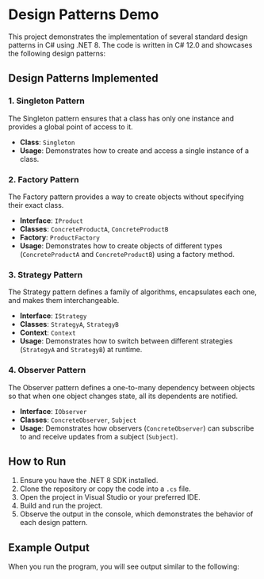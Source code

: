 # Design Patterns Demo

This project demonstrates the implementation of several standard design patterns in C# using .NET 8. The code is written in C# 12.0 and showcases the following design patterns:

## Design Patterns Implemented

### 1. Singleton Pattern
The Singleton pattern ensures that a class has only one instance and provides a global point of access to it.

- **Class**: `Singleton`
- **Usage**: Demonstrates how to create and access a single instance of a class.

### 2. Factory Pattern
The Factory pattern provides a way to create objects without specifying their exact class.

- **Interface**: `IProduct`
- **Classes**: `ConcreteProductA`, `ConcreteProductB`
- **Factory**: `ProductFactory`
- **Usage**: Demonstrates how to create objects of different types (`ConcreteProductA` and `ConcreteProductB`) using a factory method.

### 3. Strategy Pattern
The Strategy pattern defines a family of algorithms, encapsulates each one, and makes them interchangeable.

- **Interface**: `IStrategy`
- **Classes**: `StrategyA`, `StrategyB`
- **Context**: `Context`
- **Usage**: Demonstrates how to switch between different strategies (`StrategyA` and `StrategyB`) at runtime.

### 4. Observer Pattern
The Observer pattern defines a one-to-many dependency between objects so that when one object changes state, all its dependents are notified.

- **Interface**: `IObserver`
- **Classes**: `ConcreteObserver`, `Subject`
- **Usage**: Demonstrates how observers (`ConcreteObserver`) can subscribe to and receive updates from a subject (`Subject`).

## How to Run

1. Ensure you have the .NET 8 SDK installed.
2. Clone the repository or copy the code into a `.cs` file.
3. Open the project in Visual Studio or your preferred IDE.
4. Build and run the project.
5. Observe the output in the console, which demonstrates the behavior of each design pattern.

## Example Output

When you run the program, you will see output similar to the following:

